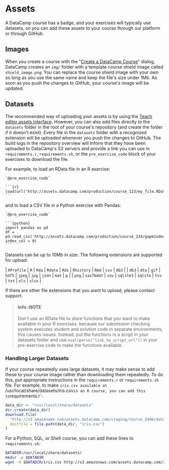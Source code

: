 # Assets

A DataCamp course has a badge, and your exercises will typically use datasets, so you can add these assets to your course through our platform or through GitHub.

## Images

When you create a course with the "[Create a DataCamp Course](/interface/create-content-dialog.md)" dialog, DataCamp creates an `img/` folder with a template course shield image called `shield_image.png`. You can replace the course shield image with your own so long as you use the same name and keep the file's size under 1Mb. As soon as you push the changes to GitHub, your course's image will be updated.

## Datasets

The recommended way of uploading your assets is by using the [Teach editor assets interface](/interface/teach-editor.md#editor-upload-assets).  However, you can also add files directly to the `datasets` folder in the root of your course's repository (and create the folder if it doesn't exist). Every file in the `datasets` folder with a recognized extension will be uploaded whenever you push the changes to GitHub. The build logs in the repository overview will inform that they have been uploaded to DataCamp's S3 servers and provide a link you can use in `requirements.r`, `requirements.sh`, or the `pre_exercise_code` block of your exercises to download the file.

For example, to load an RData file in an R exercise:

    `@pre_exercise_code`
    
    ```{r}
    load(url("http://assets.datacamp.com/production/course_123/my_file.RData"))
    ```

and to load a CSV file in a Python exercise with Pandas:

    `@pre_exercise_code`
          
    ```{python}
    import pandas as pd
    df = pd.read_csv('http://assets.datacamp.com/production/course_234/gapminder.csv', index_col = 0)
    ```

Datasets can be up to 10Mb in size. The following extensions are supported for upload:

| `RProfile` | `R`        | `Rda` | `Rdata`   | `Rds`    | `Rhistory` | `Rmd`  | `csv` | `db3`  |
| `db3`      | `dta`      | `gif` | `hdf5`    | `jpeg`   | `jpg`      | `json` | `mat` | `p`    |
| `png`      | `sas7bdat` | `sav` | `sqlite3` | `sqlite` | `tsv`      | `txt`  | `xls` | `xlsx` |

If there are other file extensions that you want to upload, please contact support.

> #### info::NOTE
> Don't use an RData file to store functions that you want to make available in your R exercises: because our submission checking system executes student and solution code in separate environments, this causes issues. Instead, put the functions in a script in your datasets folder and use `eval(parse("link_to_script_url"))` in your pre-exercise code to make the functions available.

### Handling Larger Datasets

If your course repeatedly uses large datasets, it may make sense to add these to your course image rather than downloading them repeatedly.  To do this, put appropriate instructions in the `requirements.r` or `requirements.sh` file.  For example, to make `iris.csv available at `/usr/local/share/datasets/iris.csv` in an R course, you can add this to `requirements.r`:

```r
data_dir <- "/usr/local/share/datasets"
dir.create(data_dir)
download.file(
  "http://s3.amazonaws.com/assets.datacamp.com/staging/course_2406/datasets/iris.csv",
  destfile = file.path(data_dir, "iris.csv")
)
```

For a Python, SQL, or Shell course, you can add these lines to `requirements.sh`:

```sh
DATADIR=/usr/local/share/datasets/
mkdir -p $DATADIR
wget -O $DATADIR/iris.csv http://s3.amazonaws.com/assets.datacamp.com/staging/course_2406/datasets/iris.csv
```

